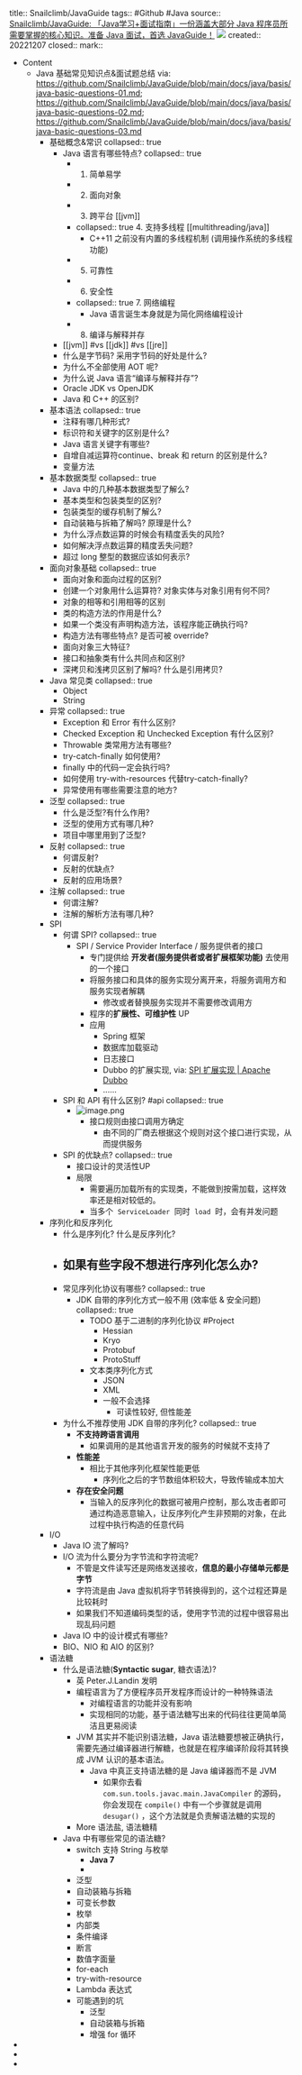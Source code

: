 title:: Snailclimb/JavaGuide
tags:: #Github #Java
source:: [Snailclimb/JavaGuide: 「Java学习+面试指南」一份涵盖大部分 Java 程序员所需要掌握的核心知识。准备 Java 面试，首选 JavaGuide！](https://github.com/Snailclimb/JavaGuide) ![](https://img.shields.io/github/stars/Snailclimb/JavaGuide)
created:: 20221207
closed:: 
mark::

- Content
  - Java 基础常见知识点&面试题总结
    via: https://github.com/Snailclimb/JavaGuide/blob/main/docs/java/basis/java-basic-questions-01.md; https://github.com/Snailclimb/JavaGuide/blob/main/docs/java/basis/java-basic-questions-02.md; https://github.com/Snailclimb/JavaGuide/blob/main/docs/java/basis/java-basic-questions-03.md
    - 基础概念&常识
      collapsed:: true
      - Java 语言有哪些特点?
        collapsed:: true
        - 1. 简单易学
        - 2. 面向对象
        - 3. 跨平台 [[jvm]]
        - collapsed:: true
          4. 支持多线程 [[multithreading/java]]
          - C++11 之前没有内置的多线程机制 (调用操作系统的多线程功能)
        - 5. 可靠性
        - 6. 安全性
        - collapsed:: true
          7. 网络编程
          - Java 语言诞生本身就是为简化网络编程设计
        - 8. 编译与解释并存
      - [[jvm]] #vs [[jdk]] #vs [[jre]]
      - 什么是字节码? 采用字节码的好处是什么?
      - 为什么不全部使用 AOT 呢?
      - 为什么说 Java 语言“编译与解释并存”?
      - Oracle JDK vs OpenJDK
      - Java 和 C++ 的区别?
    - 基本语法
      collapsed:: true
      - 注释有哪几种形式?
      - 标识符和关键字的区别是什么?
      - Java 语言关键字有哪些?
      - 自增自减运算符continue、break 和 return 的区别是什么?
      - 变量方法
    - 基本数据类型
      collapsed:: true
      - Java 中的几种基本数据类型了解么?
      - 基本类型和包装类型的区别?
      - 包装类型的缓存机制了解么?
      - 自动装箱与拆箱了解吗? 原理是什么?
      - 为什么浮点数运算的时候会有精度丢失的风险?
      - 如何解决浮点数运算的精度丢失问题?
      - 超过 long 整型的数据应该如何表示?
    - 面向对象基础
      collapsed:: true
      - 面向对象和面向过程的区别?
      - 创建一个对象用什么运算符? 对象实体与对象引用有何不同?
      - 对象的相等和引用相等的区别
      - 类的构造方法的作用是什么?
      - 如果一个类没有声明构造方法，该程序能正确执行吗?
      - 构造方法有哪些特点? 是否可被 override?
      - 面向对象三大特征?
      - 接口和抽象类有什么共同点和区别?
      - 深拷贝和浅拷贝区别了解吗? 什么是引用拷贝?
    - Java 常见类
      collapsed:: true
      - Object
      - String
    - 异常
      collapsed:: true
      - Exception 和 Error 有什么区别?
      - Checked Exception 和 Unchecked Exception 有什么区别?
      - Throwable 类常用方法有哪些?
      - try-catch-finally 如何使用?
      - finally 中的代码一定会执行吗?
      - 如何使用 try-with-resources 代替try-catch-finally?
      - 异常使用有哪些需要注意的地方?
    - 泛型
      collapsed:: true
      - 什么是泛型?有什么作用?
      - 泛型的使用方式有哪几种?
      - 项目中哪里用到了泛型?
    - 反射
      collapsed:: true
      - 何谓反射?
      - 反射的优缺点?
      - 反射的应用场景?
    - 注解
      collapsed:: true
      - 何谓注解?
      - 注解的解析方法有哪几种?
    - SPI
      - 何谓 SPI?
        collapsed:: true
        - SPI / Service Provider Interface / 服务提供者的接口
          - 专门提供给 **开发者(服务提供者或者扩展框架功能)** 去使用的一个接口
          - 将服务接口和具体的服务实现分离开来，将服务调用方和服务实现者解耦
            - 修改或者替换服务实现并不需要修改调用方
          - 程序的**扩展性、可维护性** UP
          - 应用
            - Spring 框架
            - 数据库加载驱动
            - 日志接口
            - Dubbo 的扩展实现, via: [SPI 扩展实现 | Apache Dubbo](https://dubbo.apache.org/zh/docs/v2.7/dev/impls/)
            - ......
      - SPI 和 API 有什么区别? #api
        collapsed:: true
        - ![image.png](../assets/javaguide/image_1670400578900_0.png)
          - 接口规则由接口调用方确定
            - 由不同的厂商去根据这个规则对这个接口进行实现，从而提供服务
      - SPI 的优缺点?
        collapsed:: true
        - 接口设计的灵活性UP
        - 局限
          - 需要遍历加载所有的实现类，不能做到按需加载，这样效率还是相对较低的。
          - 当多个  `ServiceLoader`  同时  `load`  时，会有并发问题
    - 序列化和反序列化
      - 什么是序列化? 什么是反序列化?
      - 如果有些字段不想进行序列化怎么办?
        -
      - 常见序列化协议有哪些?
        collapsed:: true
        - JDK 自带的序列化方式一般不用 (效率低 & 安全问题)
          collapsed:: true
          - TODO 基于二进制的序列化协议 #Project
            - Hessian
            - Kryo
            - Protobuf
            - ProtoStuff
          - 文本类序列化方式
            - JSON
            - XML
            - 一般不会选择
              - 可读性较好, 但性能差
      - 为什么不推荐使用 JDK 自带的序列化?
        collapsed:: true
        - **不支持跨语言调用**
          - 如果调用的是其他语言开发的服务的时候就不支持了
        - **性能差**
          - 相比于其他序列化框架性能更低
            - 序列化之后的字节数组体积较大，导致传输成本加大
        - **存在安全问题**
          - 当输入的反序列化的数据可被用户控制，那么攻击者即可通过构造恶意输入，让反序列化产生非预期的对象，在此过程中执行构造的任意代码
    - I/O
      - Java IO 流了解吗?
      - I/O 流为什么要分为字节流和字符流呢?
        - 不管是文件读写还是网络发送接收，**信息的最小存储单元都是字节**
        - 字符流是由 Java 虚拟机将字节转换得到的，这个过程还算是比较耗时
        - 如果我们不知道编码类型的话，使用字节流的过程中很容易出现乱码问题
      - Java IO 中的设计模式有哪些?
      - BIO、NIO 和 AIO 的区别?
    - 语法糖
      - 什么是语法糖(**Syntactic sugar**, 糖衣语法)?
        - 英 Peter.J.Landin 发明
        - 编程语言为了方便程序员开发程序而设计的一种特殊语法
          - 对编程语言的功能并没有影响
          - 实现相同的功能，基于语法糖写出来的代码往往更简单简洁且更易阅读
        - JVM 其实并不能识别语法糖，Java 语法糖要想被正确执行，需要先通过编译器进行解糖，也就是在程序编译阶段将其转换成 JVM 认识的基本语法。
          - Java 中真正支持语法糖的是 Java 编译器而不是 JVM
            - 如果你去看 `com.sun.tools.javac.main.JavaCompiler` 的源码，你会发现在 `compile()` 中有一个步骤就是调用 `desugar()` ，这个方法就是负责解语法糖的实现的
        - More 语法盐, 语法糖精
      - Java 中有哪些常见的语法糖?
        - switch 支持 String 与枚举
          - **Java 7**
          -
        - 泛型
        - 自动装箱与拆箱
        - 可变长参数
        - 枚举
        - 内部类
        - 条件编译
        - 断言
        - 数值字面量
        - for-each
        - try-with-resource
        - Lambda 表达式
        - 可能遇到的坑
          - 泛型
          - 自动装箱与拆箱
          - 增强 for 循环
-
-
-